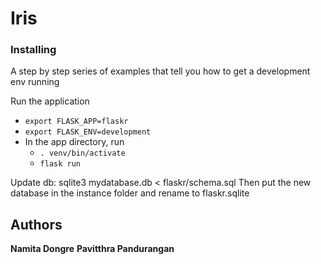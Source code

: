 # Iris



### Installing

A step by step series of examples that tell you how to get a development env running

Run the application 
* `export FLASK_APP=flaskr`
* `export FLASK_ENV=development`
* In the app directory, run 
	* `. venv/bin/activate`
	* `flask run`

Update db:
    sqlite3 mydatabase.db < flaskr/schema.sql
    Then put the new database in the instance folder and rename to flaskr.sqlite


## Authors ## 

**Namita Dongre**
**Pavitthra Pandurangan**
